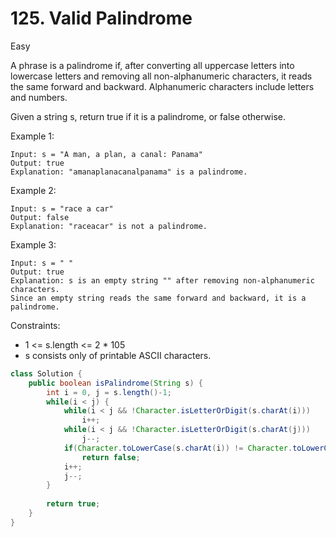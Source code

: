 # 125. Valid Palindrome
Easy

A phrase is a palindrome if, after converting all uppercase letters into lowercase letters and removing all non-alphanumeric characters, it reads the same forward and backward. Alphanumeric characters include letters and numbers.

Given a string s, return true if it is a palindrome, or false otherwise.

 

Example 1:
```
Input: s = "A man, a plan, a canal: Panama"
Output: true
Explanation: "amanaplanacanalpanama" is a palindrome.
```
Example 2:
```
Input: s = "race a car"
Output: false
Explanation: "raceacar" is not a palindrome.
```
Example 3:
```
Input: s = " "
Output: true
Explanation: s is an empty string "" after removing non-alphanumeric characters.
Since an empty string reads the same forward and backward, it is a palindrome.
 ```

Constraints:

- 1 <= s.length <= 2 * 105
- s consists only of printable ASCII characters.

```java
class Solution {
    public boolean isPalindrome(String s) {
        int i = 0, j = s.length()-1;
        while(i < j) {
            while(i < j && !Character.isLetterOrDigit(s.charAt(i)))
                i++;
            while(i < j && !Character.isLetterOrDigit(s.charAt(j)))
                j--;
            if(Character.toLowerCase(s.charAt(i)) != Character.toLowerCase(s.charAt(j)))
                return false;
            i++;
            j--;
        }
        
        return true;
    }
}
```

